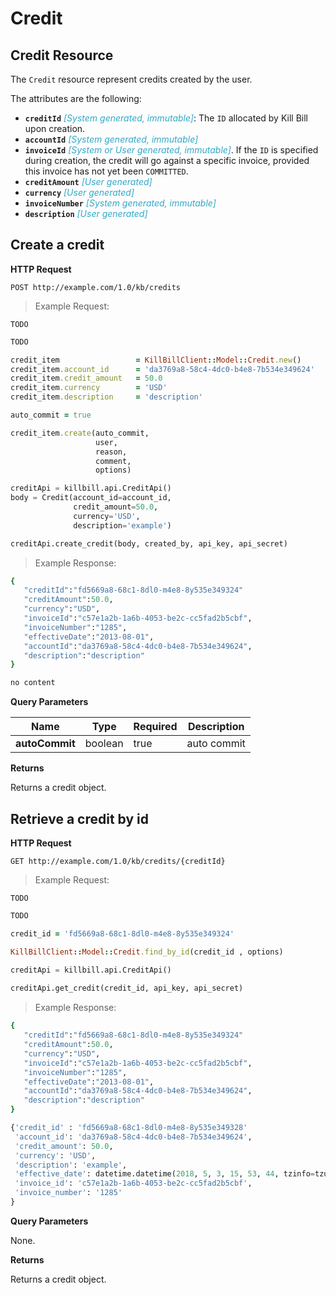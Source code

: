 # Credit

## Credit Resource

The `Credit` resource represent credits created by the user.

The attributes are the following:

* **`creditId`** <span style="color:#32A9C7">*[System generated, immutable]*</span>: The `ID` allocated by Kill Bill upon creation.
* **`accountId`** <span style="color:#32A9C7">*[System generated, immutable]*</span>
* **`invoiceId`** <span style="color:#32A9C7">*[System or User generated, immutable]*</span>. If the `ID` is specified during creation, the credit will go against a specific invoice, provided this invoice has not yet been `COMMITTED`.
* **`creditAmount`** <span style="color:#32A9C7">*[User generated]*</span>
* **`currency`** <span style="color:#32A9C7">*[User generated]*</span>
* **`invoiceNumber`** <span style="color:#32A9C7">*[System generated, immutable]*</span>
* **`description`** <span style="color:#32A9C7">*[User generated]*</span>

## Create a credit

**HTTP Request** 

`POST http://example.com/1.0/kb/credits`

> Example Request:

```shell
TODO	
```

```java
TODO
```

```ruby
credit_item                 = KillBillClient::Model::Credit.new()
credit_item.account_id      = 'da3769a8-58c4-4dc0-b4e8-7b534e349624'
credit_item.credit_amount   = 50.0
credit_item.currency        = 'USD'
credit_item.description     = 'description'

auto_commit = true

credit_item.create(auto_commit, 
                   user,
                   reason,
                   comment,
                   options)
```

```python
creditApi = killbill.api.CreditApi()
body = Credit(account_id=account_id, 
              credit_amount=50.0, 
              currency='USD', 
              description='example')

creditApi.create_credit(body, created_by, api_key, api_secret)
```

> Example Response:

```ruby
{
   "creditId":"fd5669a8-68c1-8dl0-m4e8-8y535e349324"
   "creditAmount":50.0,
   "currency":"USD",
   "invoiceId":"c57e1a2b-1a6b-4053-be2c-cc5fad2b5cbf",
   "invoiceNumber":"1285",
   "effectiveDate":"2013-08-01",
   "accountId":"da3769a8-58c4-4dc0-b4e8-7b534e349624",
   "description":"description"
}
```
```python
no content
```

**Query Parameters**

| Name | Type | Required | Description |
| ---- | -----| -------- | ----------- |
| **autoCommit** | boolean | true | auto commit |

**Returns**

Returns a credit object.

## Retrieve a credit by id

**HTTP Request** 

`GET http://example.com/1.0/kb/credits/{creditId}`

> Example Request:

```shell
TODO	
```

```java
TODO
```

```ruby
credit_id = 'fd5669a8-68c1-8dl0-m4e8-8y535e349324'

KillBillClient::Model::Credit.find_by_id(credit_id , options)
```

```python
creditApi = killbill.api.CreditApi()
        
creditApi.get_credit(credit_id, api_key, api_secret)
```
> Example Response:

```ruby
{
   "creditId":"fd5669a8-68c1-8dl0-m4e8-8y535e349324"
   "creditAmount":50.0,
   "currency":"USD",
   "invoiceId":"c57e1a2b-1a6b-4053-be2c-cc5fad2b5cbf",
   "invoiceNumber":"1285",
   "effectiveDate":"2013-08-01",
   "accountId":"da3769a8-58c4-4dc0-b4e8-7b534e349624",
   "description":"description"
}
```
```python
{'credit_id' : 'fd5669a8-68c1-8dl0-m4e8-8y535e349328'
 'account_id': 'da3769a8-58c4-4dc0-b4e8-7b534e349624',
 'credit_amount': 50.0,
 'currency': 'USD',
 'description': 'example',
 'effective_date': datetime.datetime(2018, 5, 3, 15, 53, 44, tzinfo=tzutc()),,
 'invoice_id': 'c57e1a2b-1a6b-4053-be2c-cc5fad2b5cbf',
 'invoice_number': '1285'
}
```

**Query Parameters**

None.

**Returns**

Returns a credit object.